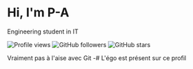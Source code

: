 # Hi, I'm P-A
Engineering student in IT

![Profile views](https://komarev.com/ghpvc/?username=PA0Lbst&color=blueviolet)
![GitHub followers](https://img.shields.io/github/followers/PA0Lbst?label=Followers)
![GitHub stars](https://img.shields.io/github/stars/PA0Lbst?label=Stars)

Vraiment pas à l'aise avec Git
-# L'égo est présent sur ce profil
